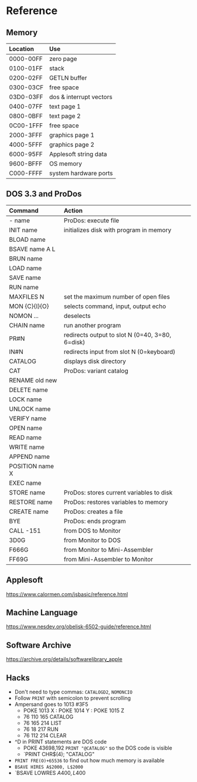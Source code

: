 Reference
=========

## Memory ##

| Location  | Use
|:----------|:-----------------------------
| 0000-00FF | zero page
| 0100-01FF | stack
| 0200-02FF | GETLN buffer
| 0300-03CF | free space
| 03D0-03FF | dos & interrupt vectors
| 0400-07FF | text page 1
| 0800-0BFF | text page 2
| 0C00-1FFF | free space
| 2000-3FFF | graphics page 1
| 4000-5FFF | graphics page 2
| 6000-95FF | Applesoft string data
| 9600-BFFF | OS memory
| C000-FFFF | system hardware ports

## DOS 3.3 and ProDos ##

| Command         | Action
|:----------------|:----------------------------------------
| - name          | ProDos: execute file
| INIT name       | initializes disk with program in memory
| BLOAD name      |
| BSAVE name A L  |
| BRUN name       |
| LOAD name       |
| SAVE name       |
| RUN name        |
| MAXFILES N      | set the maximum number of open files
| MON {C}{I}{O}   | selects command, input, output echo
| NOMON ...       | deselects
| CHAIN name      | run another program
| PR#N            | redirects output to slot N (0=40, 3=80, 6=disk)
| IN#N            | redirects input from slot N (0=keyboard)
| CATALOG         | displays disk directory
| CAT             | ProDos: variant catalog
| RENAME old new  |
| DELETE name     |
| LOCK name       |
| UNLOCK name     |
| VERIFY name     |
| OPEN name       |
| READ name       |
| WRITE name      |
| APPEND name     |
| POSITION name X |
| EXEC name       |
| STORE name      | ProDos: stores current variables to disk
| RESTORE name    | ProDos: restores variables to memory
| CREATE name     | ProDos: creates a file
| BYE             | ProDos: ends program
| CALL -151       | from DOS to Monitor
| 3D0G            | from Monitor to DOS
| F666G           | from Monitor to Mini-Assembler
| FF69G           | from Mini-Assembler to Monitor


## Applesoft ##

https://www.calormen.com/jsbasic/reference.html

## Machine Language ##

https://www.nesdev.org/obelisk-6502-guide/reference.html

## Software Archive ##

https://archive.org/details/softwarelibrary_apple

## Hacks ##

+ Don't need to type commas: `CATALOGD2`, `NOMONCIO`
+ Follow `PRINT` with semicolon to prevent scrolling
+ Ampersand goes to 1013 #3F5
	+ POKE 1013 X : POKE 1014 Y : POKE 1015 Z
	+ 76 110 165 CATALOG
	+ 76 165 214 LIST
	+ 76 18 217 RUN
	+ 76 112 214 CLEAR
+ ^D in PRINT statements are DOS code
	+ POKE 43698,192 `PRINT "@CATALOG"` so the DOS code is visible
	+ `PRINT CHR$(4); "CATALOG"
+ `PRINT FRE(O)+65536` to find out how much memory is available
+ `BSAVE HIRES A$2000, L$2000`
+ `BSAVE LOWRES $A400, L$400
